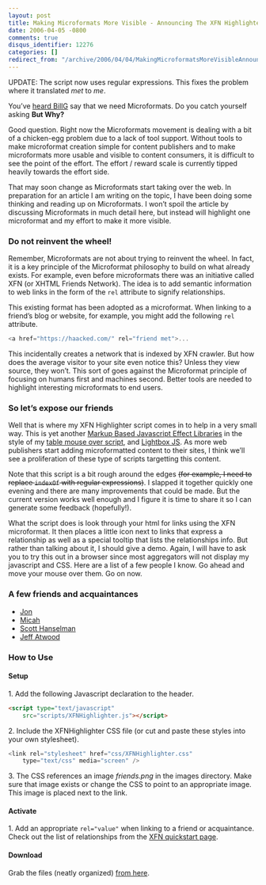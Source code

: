 ```yaml
---
layout: post
title: Making Microformats More Visible - Announcing The XFN Highlighter Script
date: 2006-04-05 -0800
comments: true
disqus_identifier: 12276
categories: []
redirect_from: "/archive/2006/04/04/MakingMicroformatsMoreVisibleAnnouncingTheXFNHighlighterScript.aspx/"
---
```


UPDATE: The script now uses regular expressions. This fixes the problem
where it translated *met* to *me*.

You’ve [heard
BillG](http://microformats.org/blog/2006/03/20/bill-gates-at-mix06-we-need-microformats/ "We Need Microformats")
say that we need Microformats. Do you catch yourself asking **But Why?**

Good question. Right now the Microformats movement is dealing with a bit
of a chicken-egg problem due to a lack of tool support. Without tools to
make microformat creation simple for content publishers and to make
microformats more usable and visible to content consumers, it is
difficult to see the point of the effort. The effort / reward scale is
currently tipped heavily towards the effort side.

That may soon change as Microformats start taking over the web. In
preparation for an article I am writing on the topic, I have been doing
some thinking and reading up on Microformats. I won’t spoil the article
by discussing Microformats in much detail here, but instead will
highlight one microformat and my effort to make it more visible.

### Do not reinvent the wheel!

Remember, Microformats are not about trying to reinvent the wheel. In
fact, it is a key principle of the Microformat philosophy to build on
what already exists. For example, even before microformats there was an
initiative called XFN (or XHTML Friends Network). The idea is to add
semantic information to web links in the form of the `rel` attribute to
signify relationships.

This existing format has been adopted as a microformat. When linking to
a friend’s blog or website, for example, you might add the following
`rel` attribute.

```csharp
<a href="https://haacked.com/" rel="friend met">...
```

This incidentally creates a network that is indexed by XFN crawler. But
how does the average visitor to your site even notice this? Unless they
view source, they won’t. This sort of goes against the Microformat
principle of focusing on humans first and machines second. Better tools
are needed to highlight interesting microformats to end users.

### So let’s expose our friends

Well that is where my XFN Highlighter script comes in to help in a very
small way. This is yet another [Markup Based Javascript Effect
Libraries](http://weblogs.asp.net/jgalloway/archive/2006/01/18/435857.aspx "Article Highlighting Several Neat Javascript Libraries")
in the style of my [table mouse over
script](/archive/2006/02/05/AddingMouseOverRowHighlightingToTables.aspx "Adding MouseOver Row Highlighting To Tables"),
and [Lightbox
JS](http://www.huddletogether.com/projects/lightbox/ "Script to Display Pics In a Neat Way").
As more web publishers start adding microformatted content to their
sites, I think we’ll see a proliferation of these type of scripts
targetting this content.

Note that this script is a bit rough around the edges ~~(for example, I
need to replace `indexOf` with regular expressions)~~. I slapped it
together quickly one evening and there are many improvements that could
be made. But the current version works well enough and I figure it is
time to share it so I can generate some feedback (hopefully!).

What the script does is look through your html for links using the XFN
microformat. It then places a little icon next to links that express a
relationship as well as a special tooltip that lists the relationships
info. But rather than talking about it, I should give a demo. Again, I
will have to ask you to try this out in a browser since most aggregators
will not display my javascript and CSS. Here are a list of a few people
I know. Go ahead and move your mouse over them. Go on now.

### A few friends and acquaintances

-   [Jon](http://weblogs.asp.net/jgalloway/ "Jon's Blog")
-   [Micah](http://www.micahdylan.com/ "Micah's Blog")
-   [Scott Hanselman](http://www.hanselman.com/blog/ "Scott's Blog")
-   [Jeff Atwood](http://codinghorror.com/blog/ "Jeff's Blog")

### How to Use

#### Setup

​1. Add the following Javascript declaration to the header.

```html
<script type="text/javascript" 
    src="scripts/XFNHighlighter.js"></script>
```

​2. Include the XFNHighlighter CSS file (or cut and paste these styles
into your own stylesheet).

```csharp
<link rel="stylesheet" href="css/XFNHighlighter.css" 
    type="text/css" media="screen" />
```

​3. The CSS references an image *friends.png* in the images directory.
Make sure that image exists or change the CSS to point to an appropriate
image. This image is placed next to the link.

#### Activate

​1. Add an appropriate `rel="value"` when linking to a friend or
acquaintance. Check out the list of relationships from the [XFN
quickstart page](http://gmpg.org/xfn/join "Join the XFN").

#### Download

Grab the files (neatly organized) [from
here](http://tools.veloc-it.com/tabid/58/grm2id/6/Default.aspx "XFN Highlighter code").

